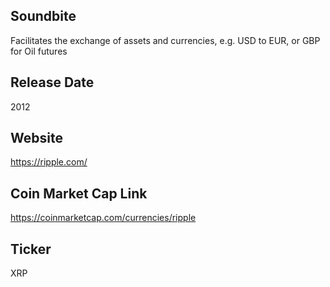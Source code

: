 ## Soundbite

Facilitates the exchange of assets and currencies, e.g. USD to EUR, or GBP for Oil futures

## Release Date

2012

## Website

https://ripple.com/

## Coin Market Cap Link

https://coinmarketcap.com/currencies/ripple

## Ticker

XRP

